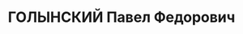 ---
title: ГОЛЫНСКИЙ Павел Федорович
description: 1901 г.р., член партии с 1920 года, белорус, заведующий орготделом Азово-Черноморского
  Крайисполкома. 26.06.1937г. исключен из партии Андреевским РК. 21.07.1937г. арестован.
  Осужден 14.12.1937г. Военной коллегией Верховного суда СССР по политическим мотивам.
  19.10.1957г. Военной коллегией Верховного суда СССР реабилитирован. В партии восстановлен.
---